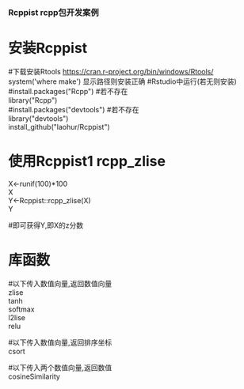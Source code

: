 ### Rcppist  rcpp包开发案例  
 
  
# 安装Rcppist    
#下载安装Rtools  https://cran.r-project.org/bin/windows/Rtools/  
system('where make')  显示路径则安装正确
#Rstudio中运行(若无则安装)  
#install.packages("Rcpp")  #若不存在  
library("Rcpp")    
#install.packages("devtools")  #若不存在    
library("devtools")      
install_github("laohur/Rcppist")    
  
  
# 使用Rcppist1  rcpp_zlise
X<-runif(100)*100  
X  
Y<-Rcppist::rcpp_zlise(X)  
Y  
  
#即可获得Y,即X的z分数  

# 库函数  

#以下传入数值向量,返回数值向量  
zlise  
tanh  
softmax  
l2lise  
relu  

#以下传入数值向量,返回排序坐标  
csort  

#以下传入两个数值向量,返回数值  
cosineSimilarity  